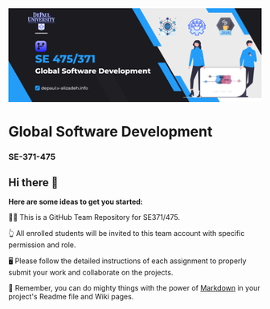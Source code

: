 
<!-- ![SE-371-475](https://github.com/SE-371-475-Fall2022/.github/blob/main/profile/banner2.jpeg) -->
<img src="https://github.com/SE-371-475/.github/blob/main/profile/banner3.png" width="600">

# Global Software Development
### SE-371-475

## Hi there 👋

**Here are some ideas to get you started:**

🙋‍♀️ This is a GitHub Team Repository for SE371/475.

👆 All enrolled students will be invited to this team account with specific permission and role. 

🖥️ Please follow the detailed instructions of each assignment  to properly submit your work and collaborate on the projects.

🧙 Remember, you can do mighty things with the power of [Markdown](https://docs.github.com/github/writing-on-github/getting-started-with-writing-and-formatting-on-github/basic-writing-and-formatting-syntax) in your project's Readme file and Wiki pages.

